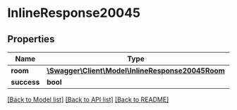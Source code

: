 # InlineResponse20045

## Properties
Name | Type | Description | Notes
------------ | ------------- | ------------- | -------------
**room** | [**\Swagger\Client\Model\InlineResponse20045Room**](InlineResponse20045Room.md) |  | [optional] 
**success** | **bool** |  | [optional] 

[[Back to Model list]](../../README.md#documentation-for-models) [[Back to API list]](../../README.md#documentation-for-api-endpoints) [[Back to README]](../../README.md)

